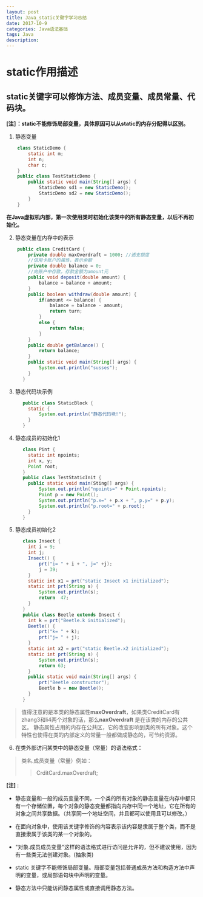 ```yaml
---
layout: post
title: Java_static关键字学习总结
date: 2017-10-9
categories: Java语法基础
tags: Java
description: 
---
```



# static作用描述

## static关键字可以修饰方法、成员变量、成员常量、代码块。

**[注］：static不能修饰局部变量，具体原因可以从static的内存分配得以区别。**

1. 静态变量
``` java
	class StaticDemo {
		static int m;
		int n;
		char c;
	}
	public class TestStaticDemo {
		public static void main(String[] args) {
			StaticDemo sd1 = new StaticDemo();
			StaticDemo sd2 = new StaticDemo();
		}
	}
```

**在Java虚拟机内部，第一次使用类时初始化该类中的所有静态变量，以后不再初始化。**

2. 静态变量在内存中的表示

``` java
	public class CreditCard {
	  	private double maxOverdraft = 1000; //透支额度
	  	//信用卡账户的属性，表示余额
	  	private double balance = 0;
	  	//向账户中存款，存款金额为amount元
	  	public void deposit(double amount) {
	  		balance = balance + amount;	
	  	}
	 	public boolean withdraw(double amount) {
	  		if(amount <= balance) {
	  			balance = balance - amount;
	  			return turn;
	  		}
	  		else {
	  			return false;
	 	 	}
	  	}
	  	public double getBalance() {
	  		return balance;
	  	} 
	  	public static void main(String[] args) {
	  		System.out.println("susses");
	  	}
	  }
 ```

3. 静态代码块示例

``` java
	  public class StaticBlock {
	  	static {
	  		System.out.println("静态代码块!");
	  	}
	  }
```

4. 静态成员的初始化1

``` java
	  class Pint {
	  	static int npoints;
	  	int x, y;
	  	Point root;
	  }
	  public class TestStaticInit {
	  	public static void main(Sting[] args) {
	  		System.out.println("npoints=" + Point.npoints);
	  		Point p = new Point();
	  		System.out.println("p.x=" + p.x + ", p.y=" + p.y);
	  		System.out.println("p.root=" + p.root);
	  	}
	  }
```

5. 静态成员初始化2

``` java
	  class Insect {
	  	int i = 9;
	  	int j;
	  	Insect() {
	  		prt("i= " + i + ", j=" +j);
	  		j = 39;
	  	}
	  	static int x1 = prt("static Insect x1 initialized");
	  	static int prt(String s) {
	  		System.out.println(s);
	  		return  47;
	  	}
	  }
	  public class Beetle extends Insect {
	  	int k = prt("Beetle.k initialized");
	  	Beetle() {
	  		prt("k= " + k);
	  		prt("j= " + j);
	  	}
	  	static int x2 = prt("static Beetle.x2 initialized");
	  	static int prt(String s) {
	  		System.out.println(s);
	  		return 63;
	  	}
	  	public static void main(String[] args) {
	  		prt("Beetle constructor");
	  		Beetle b = new Beetle();
	  	}
	  }
``` 

   > 值得注意的是本类的静态属性**maxOverdraft**，如果类CreditCard有zhang3和li4两个对象的话，那么**naxOverdraft**  是在该类的内存的公共区。
   > 静态属性占用的内存在公共区，它的改变影响到类的所有对象。这个特性也使得在类的内部定义的常量一般都做成静态的，可节约资源。

6. 在类外部访问某类中的静态变量（常量）的语法格式：
> 类名.成员变量（常量）例如：
>> CrditCard.maxOverdraft;
   
**[注]** : 

* 静态变量和一般的成员变量不同，一个类的所有对象的静态变量在内存中都只有一个存储位置，每个对象的静态变量都指向内存中同一个地址，它在所有的对象之间共享数据。（共享同一个地址空间，并且都可以使用且可以修改。）

* 在面向对象中，使用该关键字修饰的内容表示该内容是隶属于整个类，而不是直接隶属于该类的某一个对象的。

* "对象.成员成员变量"这样的语法格式进行访问是允许的，但不建议使用，因为有一些类无法创建对象。(抽象类)

* static 关键字不能修饰局部变量。局部变量包括普通成员方法和构造方法中声明的变量，或局部语句块中声明的变量。
  
* 静态方法中只能访问静态属性或直接调用静态方法。

